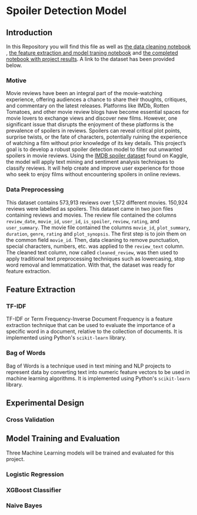 
# Spoiler Detection Model



## Introduction

In this Repository you will find this file as well as [the data cleaning notebook](https://github.com/vaniasmithh/Spoiler-Detection-Model-2/blob/main/Spoiler_Detection_Data_Cleaning.ipynb) , [the feature extraction and model traning notebook](https://github.com/vaniasmithh/Spoiler-Detection-Model-2/blob/main/Code_Initial_Results.ipynb) and [the completed notebook with project results](https://github.com/vaniasmithh/Spoiler-Detection-Model-2/blob/main/Code_Final_Results-2.ipynb). A link to the dataset has been provided below.

### Motive

Movie reviews have been an integral part of the movie-watching experience, offering audiences a chance to share their thoughts, critiques, and commentary on the latest releases. Platforms like IMDb, Rotten Tomatoes, and other movie review blogs have become essential spaces for movie lovers to exchange views and discover new films. However, one significant issue that disrupts the enjoyment of these platforms is the prevalence of spoilers in reviews. Spoilers can reveal critical plot points, surprise twists, or the fate of characters, potentially ruining the experience of watching a film without prior knowledge of its key details. This project’s goal is to develop a robust spoiler detection model to filter out unwanted spoilers in movie reviews. Using the [IMDB spoiler dataset](https://www.kaggle.com/rmisra/imdb-spoiler-dataset) found on Kaggle, the model will apply text mining and sentiment analysis techniques to classify reviews. It will help create and improve user experience for those who seek to enjoy films without encountering spoilers in online reviews.

### Data Preprocessing

This dataset contains 573,913 reviews over 1,572 different movies. 150,924 reviews were labelled as spoilers. This dataset came in two json files containing reviews and movies. The review file contained the columns `review_date`, `movie_id`, `user_id`, `is_spoiler`, `review`, `rating`, and `user_summary`. The movie file contained the columns `movie_id`, `plot_summary`, `duration`, `genre`, `rating` and `plot_synopsis`. The first step is to join them on the common field `movie_id`. Then, data cleaning to remove punctuation, special characters, numbers, etc. was applied to the `review_text` column. The cleaned text column, now called `cleaned_review`, was then used to apply traditional text preprocessing techniques such as lowercasing, stop word removal and lemmatization. With that, the dataset was ready for feature extraction. 

## Feature Extraction

### TF-IDF 

TF-IDF or Term Frequency-Inverse Document Frequency is a feature extraction technique that can be used to evaluate the importance of a specific word in a document, relative to the collection of documents. It is implemented using Python's `scikit-learn` library.

### Bag of Words

Bag of Words is a technique used in text mining and NLP projects to represent data by converting text into numeric feature vectors to be used in machine learning algorithms. It is implemented using Python's `scikit-learn` library.







## Experimental Design

### Cross Validation

## Model Training and Evaluation

Three Machine Learning models will be trained and evaluated for this project.

### Logistic Regression

### XGBoost Classifier

### Naive Bayes


